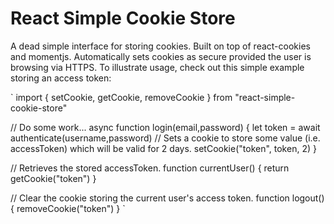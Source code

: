 React Simple Cookie Store
=========================

A dead simple interface for storing cookies. Built on top of react-cookies and momentjs. Automatically sets cookies as secure provided the user is browsing via HTTPS. To illustrate usage, check out this simple example storing an access token:

`
import { setCookie, getCookie, removeCookie } from "react-simple-cookie-store"

// Do some work...
async function login(email,password) {
    let token = await authenticate(username,password)
    // Sets a cookie to store some value (i.e. accessToken) which will be valid for 2 days.
    setCookie("token", token, 2)
}

// Retrieves the stored accessToken.
function currentUser() {
    return getCookie("token")
}

// Clear the cookie storing the current user's access token.
function logout() {
    removeCookie("token")
}
`